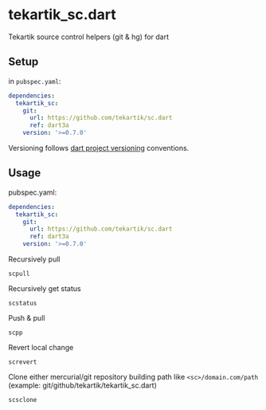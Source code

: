 # tekartik_sc.dart

Tekartik source control helpers (git &amp; hg) for dart

## Setup

in `pubspec.yaml`:

```yaml
dependencies:
  tekartik_sc:
    git:
      url: https://github.com/tekartik/sc.dart
      ref: dart3a
    version: '>=0.7.0'
```

Versioning follows [dart project versioning](https://github.com/tekartik/common.dart/blob/main/doc/tekartik_versioning.md) conventions.

## Usage

pubspec.yaml:

```yaml
dependencies:
  tekartik_sc:
    git:
      url: https://github.com/tekartik/sc.dart
      ref: dart3a
    version: '>=0.7.0'
```

Recursively pull

    scpull

Recursively get status

    scstatus

Push & pull

    scpp

Revert local change

    screvert

Clone either mercurial/git repository building path like  `<sc>/domain.com/path` (example: git/github/tekartik/tekartik_sc.dart)

    scsclone


